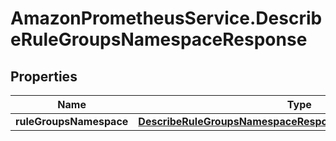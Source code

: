 # AmazonPrometheusService.DescribeRuleGroupsNamespaceResponse

## Properties

Name | Type | Description | Notes
------------ | ------------- | ------------- | -------------
**ruleGroupsNamespace** | [**DescribeRuleGroupsNamespaceResponseRuleGroupsNamespace**](DescribeRuleGroupsNamespaceResponseRuleGroupsNamespace.md) |  | 


